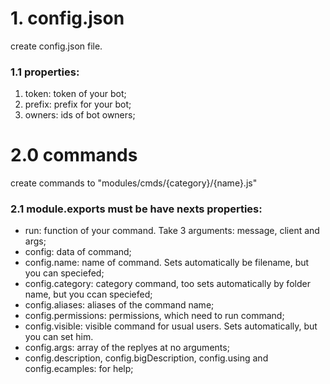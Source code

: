 # 1. config.json
create config.json file.
### 1.1 properties: 
1. token: token of your bot;
2. prefix: prefix for your bot;
3. owners: ids of bot owners;

# 2.0 commands
create commands to "modules/cmds/{category}/{name}.js"
### 2.1 module.exports must be have nexts properties:
- run: function of your command. Take 3 arguments: message, client and args;
- config: data of command;
- config.name: name of command. Sets automatically be filename, but you can speciefed;
- config.category: category command, too sets automatically by folder name, but you ccan speciefed;
- config.aliases: aliases of the command name;
- config.permissions: permissions, which need to run command;
- config.visible: visible command for usual users. Sets automatically, but you can set him.
- config.args: array of the replyes at no arguments;
- config.description, config.bigDescription, config.using and config.ecamples: for help; 